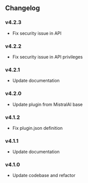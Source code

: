 ## Changelog

### v4.2.3

- Fix security issue in API

### v4.2.2

- Fix security issue in API privileges

### v4.2.1

- Update documentation

### v4.2.0

- Update plugin from MistralAI base

### v4.1.2

- Fix plugin.json definition

### v4.1.1

- Update documentation

### v4.1.0

- Update codebase and refactor
